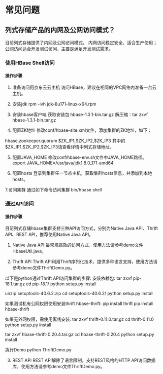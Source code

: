 # 常见问题

## 列式存储产品的内网及公网访问模式？

目前列式存储提供了内网及公网访问模式。
内网访问稳定安全，适合生产使用；公网访问适合开发测试访问，主要是满足开发测试需求。

### 使用HBase Shell访问
#### 操作步骤
1. 准备访问用京东云云主机
访问HBase，建议在相同的VPC网络内准备一台云主机。

2. 安装jdk
rpm -ivh jdk-8u171-linux-x64.rpm

3. 安装hbase客户端
获取安装包 hbase-1.3.1-bin.tar.gz
解压缩：tar zxvf hbase-1.3.1-bin.tar.gz

4. 配置ZK地址
修改conf/hbase-site.xml文件，添加集群的ZK地址，如下：
<configuration>
     <property>
         <name>hbase.zookeeper.quorum</name>
         <value>$ZK_IP1,$ZK_IP2,$ZK_IP3</value>
     </property>
</configuration>
其中的$ZK_IP1,$ZK_IP2,$ZK_IP3请查看详情中列式存储地址。

5. 配置JAVA_HOME 
修改conf/hbase-env.sh文件中JAVA_HOME路径。
export JAVA_HOME=/usr/java/jdk1.8.0_171-amd64

6. 配置hosts
登录到集群任一节点主机，获取集群hosts信息，并添加到本地hosts。

7.访问集群
通过如下命令访问集群
bin/hbase shell

### 通过API访问
#### 操作步骤
目前列式存储hbase集群支持三种API访问方式，分别为Native Java API、Thrift API、REST API，推荐使用Native Java API。

1. Native Java API
最常规高效的访问方式，使用方法请参考demo文件HbaseUtil.java。

2. Thrift API
Thrift API利用Thrift序列化技术，提供多种语言支持，使用方法请参考demo文件ThriftDemo.py。

以下是python通过Thrift API访问集群的步骤:
安装依赖包:
tar zxvf pip-18.1.tar.gz
cd pip-18.1/
python setup.py install

unzip setuptools-40.6.2.zip
cd setuptools-40.6.2/
python setup.py install

如果测试机有公网权限使用安装thrift hbase-thrift:
pip install thrift
pip install hbase-thrift

如果无外网权限，需使用离线安装:
tar zxvf thrift-0.11.0.tar.gz
cd thrift-0.11.0
python setup.py install

tar zxvf hbase-thrift-0.20.4.tar.gz
cd hbase-thrift-0.20.4
python setup.py install

执行Demo
python ThriftDemo.py

3. REST API 
REST API解除了语言限制，支持REST风格的HTTP API访问数据库，使用方法请参考demo文件ThriftDemo.py。

